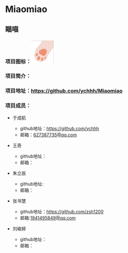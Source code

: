 # Miaomiao
## 瞄喵

### 项目图标：![](img/hicon.jpg)

### 项目简介：


### 项目地址：<https://github.com/ychhh/Miaomiao>

### 项目成员：

- 于成航
  - github地址：<https://github.com/ychhh>
  - 邮箱：627387735@qq.com
- 王奇
   - github地址：
   - 邮箱：
- 朱立辰
   - github地址:
   - 邮箱：
- 张书慧
   - github地址：<https://github.com/zsh1200>
   - 邮箱:1941495849@qq.com

- 刘峻婷
   - github地址：
   - 邮箱：
